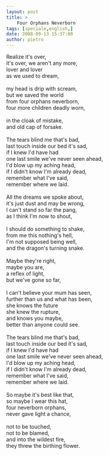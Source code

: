 ```yaml
---
layout: post
title: >
    Four Orphans Neverborn
tags: [speciale,english,]
date: 2008-09-13 15:37:00
author: pietro
---
```

Realize it's over,<br/>it's over, we aren't any more,<br/>lover and lover<br/>as we used to dream,<br/><br/>my head is drip with scream,<br/>but we saved the world<br/>from four orphans neverborn,<br/>four more children deadly worn,<br/><br/>in the cloak of mistake,<br/>and old cap of forsake.<br/><br/>The tears blind me that's bad,<br/>last touch inside our bed it's sad,<br/>if I knew I'd have had<br/>one last smile we've never seen ahead,<br/>I'd blow up my aching head,<br/>if I didn't know I'm already dead,<br/>remember what I've said,<br/>remember where we laid.<br/><br/>All the dreams we spoke about,<br/>it's just dust and may be wrong,<br/>I can't stand so far the pang,<br/>as I think I'm now to shout,<br/><br/>I should do something to shake,<br/>from me this nothing's hell,<br/>I'm not supposed being well,<br/>and the dragon's turning snake.<br/><br/>Maybe they're right,<br/>maybe you are,<br/>a reflex of light,<br/>but we've gone so far,<br/><br/>I can't believe your mum has seen,<br/>further than us and what has been,<br/>she knows the future<br/>she knew the rupture,<br/>and knows you maybe,<br/>better than anyone could see.<br/><br/>The tears blind me that's bad,<br/>last touch inside our bed it's sad,<br/>if I knew I'd have had<br/>one last smile we've never seen ahead,<br/>I'd blow up my aching head,<br/>if I didn't know I'm already dead,<br/>remember what I've said,<br/>remember where we laid.<br/><br/>So maybe it's best like that,<br/>so maybe I wear this hat,<br/>four neverborn orphans,<br/>never gave light a chance,<br/><br/>not to be touched,<br/>not to be blamed,<br/>and into the wildest fire,<br/>they threw the birthing flower.
